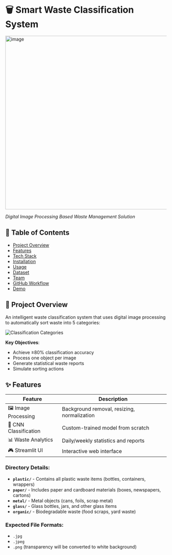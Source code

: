 # 🗑️ Smart Waste Classification System
<img width="1205" height="542" alt="image" src="https://github.com/user-attachments/assets/9a34e630-cfe6-4dbc-9b38-1c5681dc2832" />

*Digital Image Processing Based Waste Management Solution*

## 📌 Table of Contents
- [Project Overview](#-project-overview)
- [Features](#-features)
- [Tech Stack](#-tech-stack)
- [Installation](#-installation)
- [Usage](#-usage)
- [Dataset](#-dataset)
- [Team](#-team)
- [GitHub Workflow](#-github-workflow)
- [Demo](#-demo)

## 🌟 Project Overview
An intelligent waste classification system that uses digital image processing to automatically sort waste into 5 categories:

![Classification Categories](https://via.placeholder.com/600x200/4A5568/FFFFFF?text=Categories:+Plastic,+Paper,+Metal,+Glass,+Organic)

**Key Objectives**:
- Achieve ≥80% classification accuracy
- Process one object per image
- Generate statistical waste reports
- Simulate sorting actions

## ✨ Features
| Feature | Description |
|---------|-------------|
| 🖼️ Image Processing | Background removal, resizing, normalization |
| 🤖 CNN Classification | Custom-trained model from scratch |
| 📊 Waste Analytics | Daily/weekly statistics and reports |
| 🎮 Streamlit UI | Interactive web interface |


### Directory Details:
- **`plastic/`** - Contains all plastic waste items (bottles, containers, wrappers)
- **`paper/`** - Includes paper and cardboard materials (boxes, newspapers, cartons)
- **`metal/`** - Metal objects (cans, foils, scrap metal)
- **`glass/`** - Glass bottles, jars, and other glass items
- **`organic/`** - Biodegradable waste (food scraps, yard waste)

### Expected File Formats:
- `.jpg`
- `.jpeg`
- `.png` (transparency will be converted to white background)
